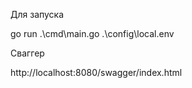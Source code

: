 Для запуска

go run .\cmd\main.go .\config\local.env

Сваггер

http://localhost:8080/swagger/index.html
